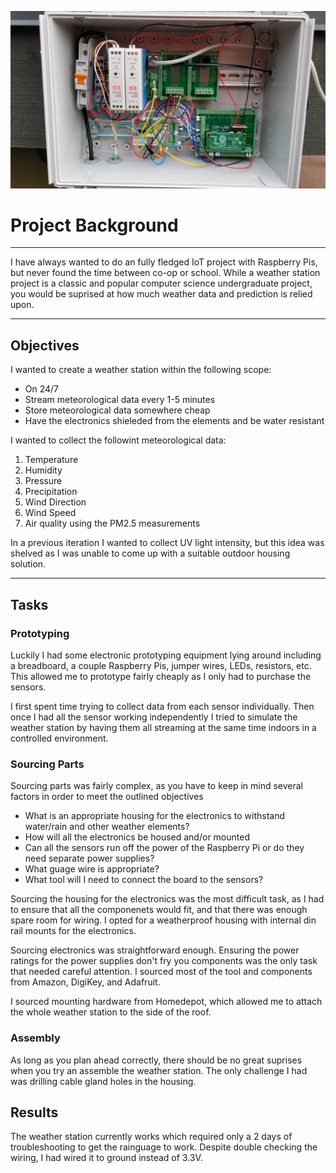 ![Weather Station](images/weather_Station3.jpg)
# Project Background
---

I have always wanted to do an fully fledged IoT project with Raspberry Pis, but never found the time between co-op or school. While a weather station project is a classic and popular computer science undergraduate project, you would be suprised at how much weather data and prediction is relied upon.

---
## Objectives

I wanted to create a weather station within the following scope:

- On 24/7
- Stream meteorological data every 1-5 minutes
- Store meteorological data somewhere cheap
- Have the electronics shieleded from the elements and be water resistant

I wanted to collect the followint meteorological data:

1. Temperature
2. Humidity
3. Pressure
4. Precipitation
5. Wind Direction
6. Wind Speed
7. Air quality using the PM2.5 measurements

In a previous iteration I wanted to collect UV light intensity, but this idea was shelved as I was unable to come up with a suitable outdoor housing solution.

---
## Tasks
### Prototyping

Luckily I had some electronic prototyping equipment lying around including a breadboard, a couple Raspberry Pis, jumper wires, LEDs, resistors, etc. This allowed me to prototype fairly cheaply as I only had to purchase the sensors.

I first spent time trying to collect data from each sensor individually. Then once I had all the sensor working independently I tried to simulate the weather station by having them all streaming at the same time indoors in a controlled environment.

### Sourcing Parts

Sourcing parts was fairly complex, as you have to keep in mind several factors in order to meet the outlined objectives

- What is an appropriate housing for the electronics to withstand water/rain and other weather elements?
- How will all the electronics be housed and/or mounted
- Can all the sensors run off the power of the Raspberry Pi or do they need separate power supplies?
- What guage wire is appropriate?
- What tool will I need to connect the board to the sensors?

Sourcing the housing for the electronics was the most difficult task, as I had to ensure that all the componenets would fit, and that there was enough spare room for wiring. I opted for a weatherproof housing with internal din rail mounts for the electronics.

Sourcing electronics was straightforward enough. Ensuring the power ratings for the power supplies don't fry you components was the only task that needed careful attention. I sourced most of the tool and components from Amazon, DigiKey, and Adafruit.

I sourced mounting hardware from Homedepot, which allowed me to attach the whole weather station to the side of the roof.

### Assembly

As long as you plan ahead correctly, there should be no great suprises when you try an assemble the weather station. The only challenge I had was drilling cable gland holes in the housing.

## Results

The weather station currently works which required only a 2 days of troubleshooting to get the rainguage to work. Despite double checking the wiring, I had wired it to ground instead of 3.3V.